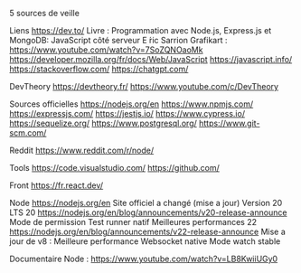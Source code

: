 5 sources de veille

Liens
https://dev.to/
Livre : Programmation avec Node.js, Express.js et MongoDB: JavaScript côté serveur E ́ric Sarrion
Grafikart : https://www.youtube.com/watch?v=7SoZQNOaoMk
https://developer.mozilla.org/fr/docs/Web/JavaScript
https://javascript.info/
https://stackoverflow.com/
https://chatgpt.com/

DevTheory
https://devtheory.fr/
https://www.youtube.com/c/DevTheory 

Sources officielles
https://nodejs.org/en
https://www.npmjs.com/
https://expressjs.com/
https://jestjs.io/
https://www.cypress.io/
https://sequelize.org/
https://www.postgresql.org/
https://www.git-scm.com/

Reddit
https://www.reddit.com/r/node/


Tools
https://code.visualstudio.com/
https://github.com/

Front
https://fr.react.dev/

Node
https://nodejs.org/en 
Site officiel a changé (mise a jour)
Version 20 LTS
20
https://nodejs.org/en/blog/announcements/v20-release-announce
Mode de permission
Test runner natif
Meilleures performances
22
https://nodejs.org/en/blog/announcements/v22-release-announce
Mise a jour de v8 : Meilleure performance
Websocket native
Mode watch stable

Documentaire Node :  https://www.youtube.com/watch?v=LB8KwiiUGy0
